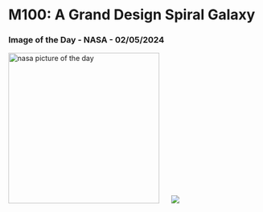 # M100: A Grand Design Spiral Galaxy
### Image of the Day - NASA - 02/05/2024
<img src="https://apod.nasa.gov/apod/image/2405/M100_DrewEvans1024.png" alt="nasa picture of the day" width="300"/>&nbsp; &nbsp; &nbsp; <img src="https://github-readme-streak-stats.herokuapp.com/?user=tempo-riz&theme=merko" >



  
